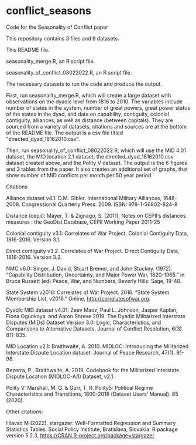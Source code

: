 # conflict_seasons
Code for the Seasonality of Conflict paper

This repository contains 3 files and 9 datasets.

This README file.

seasonality_merge.R, an R script file.

seasonality_of_conflict_08022022.R, an R script file.

The necessary datasets to run the code and produce the output.

First, run seasonality_merge.R, which will create a large dataset with observations on the dyadic level from 1816 to 2010. The variables include number of states in the system, number of great powers, great power status of the states in the dyad, and data on capability, contiguity, colonial contiguity, alliances, as well as distance (between capitals). They are sourced from a variety of datasets, citations and sources are at the bottom of the README file. The output is a csv file titled "directed_dyad_18162010.csv".

Then, run seasonality_of_conflict_08022022.R, which will use the MID 4.01 dataset, the MID location 2.1 dataset, the directed_dyad_18162010.csv dataset created above, and the Polity V dataset. The output is the 6 figures and 3 tables from the paper. It also creates an additional set of graphs, that show number of MID conflicts per month per 50 year period. 

Citations

Alliance dataset v4.1: 
D.M. Gibler. International Military Alliances, 1648-2008. Congressional Quarterly Press. 2009. ISBN: 978-1-56802-824-8

Distance (cepii):
Mayer, T. & Zignago, S. (2011), Notes on CEPII’s distances measures : the GeoDist Database, CEPII Working Paper 2011-25

Colonial contiguity v3.1:
Correlates of War Project. Colonial Contiguity Data, 1816-2016. Version 3.1.

Direct contiguity v3.2:
Correlates of War Project. Direct Contiguity Data, 1816-2016. Version 3.2.

NMC v6.0:
Singer, J. David, Stuart Bremer, and John Stuckey. (1972). “Capability Distribution, Uncertainty, and Major Power War, 1820-1965.” in Bruce Russett (ed) Peace, War, and Numbers, Beverly Hills: Sage, 19-48.

State System v2016:
Correlates of War Project. 2016. “State System Membership List, v2016.” Online, http://correlatesofwar.org.

Dyadic MID dataset v4.01:
Zeev Maoz, Paul L. Johnson, Jasper Kaplan, Fiona Ogunkoya, and Aaron Shreve 2019. The Dyadic Militarized Interstate Disputes (MIDs) Dataset Version 3.0: Logic, Characteristics, and Comparisons to Alternative Datasets, Journal of Conflict Resolution, 6(3) 811-835.

MID Location v2.1:
Braithwaite, A. 2010. MIDLOC: Introducing the Militarized Interstate Dispute Location dataset. Journal of Peace Research, 47(1), 91-98.

Bezerra, P., Braithwaite, A. 2019. Codebook for the Militarized Interstate Dispute Location (MIDLOC-A/I) Dataset, v2.1.

Polity V:
Marshall, M. G. & Gurr, T. R. Polity5: Political Regime Characteristics and Transitions, 1800-2018 (Dataset Users’ Manual). 85 (2020).

Other citations:

Hlavac M (2022). stargazer: Well-Formatted Regression and Summary Statistics Tables. Social Policy Institute, Bratislava, Slovakia. R package version 5.2.3, https://CRAN.R-project.org/package=stargazer.


